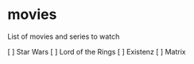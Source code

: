 # movies
List of movies and series to watch

[ ] Star Wars
[ ] Lord of the Rings
[ ] Existenz
[ ] Matrix
